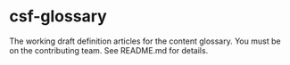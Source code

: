 # csf-glossary
The working draft definition articles for the content glossary. You must be on the contributing team. See README.md for details.
